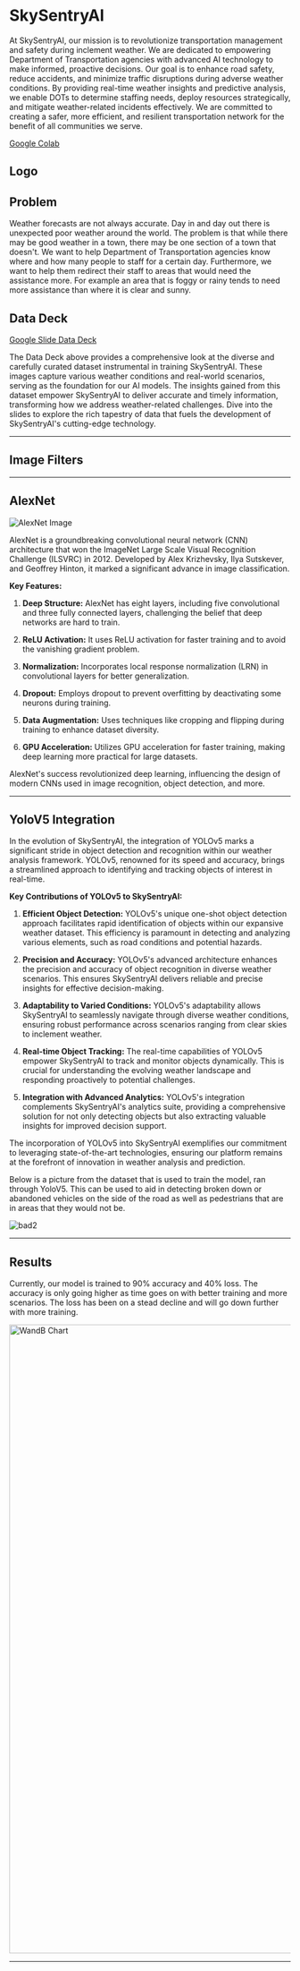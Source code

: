 # SkySentryAI
At SkySentryAI, our mission is to revolutionize transportation management and safety during inclement weather. We are dedicated to empowering Department of Transportation agencies with advanced AI technology to make informed, proactive decisions. Our goal is to enhance road safety, reduce accidents, and minimize traffic disruptions during adverse weather conditions. By providing real-time weather insights and predictive analysis, we enable DOTs to determine staffing needs, deploy resources strategically, and mitigate weather-related incidents effectively. We are committed to creating a safer, more efficient, and resilient transportation network for the benefit of all communities we serve.

[Google Colab](https://colab.research.google.com/drive/1K-pTGXAS7mLuoOrqYQJywbDwmwagDsav#scrollTo=MJjTOJXQY7L2)
## Logo

## Problem
Weather forecasts are not always accurate. Day in and day out there is unexpected poor weather around the world. The problem is that while there may be good weather in a town, there may be one section of a town that doesn't. We want to help Department of Transportation agencies know where and how many people to staff for a certain day. Furthermore, we want to help them redirect their staff to areas that would need the assistance more. For example an area that is foggy or rainy tends to need more assistance than where it is clear and sunny.

##  Data Deck
[Google Slide Data Deck](https://docs.google.com/presentation/d/1JuHDfsJL5S2unNAP_6iWqWC_wB_WmdSKYS6D0M1KvJ8/edit?usp=sharing)

The Data Deck above provides a comprehensive look at the diverse and carefully curated dataset instrumental in training SkySentryAI. These images capture various weather conditions and real-world scenarios, serving as the foundation for our AI models. The insights gained from this dataset empower SkySentryAI to deliver accurate and timely information, transforming how we address weather-related challenges. Dive into the slides to explore the rich tapestry of data that fuels the development of SkySentryAI's cutting-edge technology.

---

## Image Filters

---

## AlexNet
![AlexNet Image](https://miro.medium.com/v2/resize:fit:1400/1*bD_DMBtKwveuzIkQTwjKQQ.png)

AlexNet is a groundbreaking convolutional neural network (CNN) architecture that won the ImageNet Large Scale Visual Recognition Challenge (ILSVRC) in 2012. Developed by Alex Krizhevsky, Ilya Sutskever, and Geoffrey Hinton, it marked a significant advance in image classification.

**Key Features:**

1. **Deep Structure:** AlexNet has eight layers, including five convolutional and three fully connected layers, challenging the belief that deep networks are hard to train.

2. **ReLU Activation:** It uses ReLU activation for faster training and to avoid the vanishing gradient problem.

3. **Normalization:** Incorporates local response normalization (LRN) in convolutional layers for better generalization.

4. **Dropout:** Employs dropout to prevent overfitting by deactivating some neurons during training.

5. **Data Augmentation:** Uses techniques like cropping and flipping during training to enhance dataset diversity.

6. **GPU Acceleration:** Utilizes GPU acceleration for faster training, making deep learning more practical for large datasets.

AlexNet's success revolutionized deep learning, influencing the design of modern CNNs used in image recognition, object detection, and more.

---

## YoloV5 Integration
In the evolution of SkySentryAI, the integration of YOLOv5 marks a significant stride in object detection and recognition within our weather analysis framework. YOLOv5, renowned for its speed and accuracy, brings a streamlined approach to identifying and tracking objects of interest in real-time.

**Key Contributions of YOLOv5 to SkySentryAI:**

1. **Efficient Object Detection:** YOLOv5's unique one-shot object detection approach facilitates rapid identification of objects within our expansive weather dataset. This efficiency is paramount in detecting and analyzing various elements, such as road conditions and potential hazards.

2. **Precision and Accuracy:** YOLOv5's advanced architecture enhances the precision and accuracy of object recognition in diverse weather scenarios. This ensures SkySentryAI delivers reliable and precise insights for effective decision-making.

3. **Adaptability to Varied Conditions:** YOLOv5's adaptability allows SkySentryAI to seamlessly navigate through diverse weather conditions, ensuring robust performance across scenarios ranging from clear skies to inclement weather.

4. **Real-time Object Tracking:** The real-time capabilities of YOLOv5 empower SkySentryAI to track and monitor objects dynamically. This is crucial for understanding the evolving weather landscape and responding proactively to potential challenges.

5. **Integration with Advanced Analytics:** YOLOv5's integration complements SkySentryAI's analytics suite, providing a comprehensive solution for not only detecting objects but also extracting valuable insights for improved decision support.

The incorporation of YOLOv5 into SkySentryAI exemplifies our commitment to leveraging state-of-the-art technologies, ensuring our platform remains at the forefront of innovation in weather analysis and prediction.

Below is a picture from the dataset that is used to train the model, ran through YoloV5. This can be used to aid in detecting broken down or abandoned vehicles on the side of the road as well as pedestrians that are in areas that they would not be.

![bad2](https://github.com/xSyphyr/SkySentryAI/assets/143010034/8a094bb7-692b-462a-a90a-7e9015dda15b)


---

## Results
Currently, our model is trained to 90% accuracy and 40% loss. The accuracy is only going higher as time goes on with better training and more scenarios. The loss has been on a stead decline and will go down further with more training.

<img width="1124" alt="WandB Chart" src="https://github.com/xSyphyr/SkySentryAI/assets/143010034/0dd04f17-3aae-436a-b37b-6823510c652e">


---
